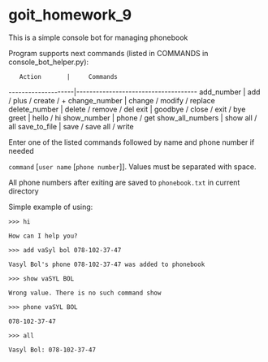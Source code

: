 # goit_homework_9

This is a simple console bot for managing phonebook

Program supports next commands (listed in COMMANDS in console_bot_helper.py):

       Action       |     Commands
--------------------|-------------------------------------
add_number          | add / plus / create / +
change_number       | change / modify / replace
delete_number       | delete / remove / del
exit                | goodbye / close / exit / bye
greet               | hello / hi
show_number         | phone / get
show_all_numbers    | show all / all
save_to_file        | save / save all / write

Enter one of the listed commands followed by name and phone number if needed

`command` [`user name` [`phone number`]]. Values must be separated with space.

All phone numbers after exiting are saved to `phonebook.txt` in current directory


Simple example of using:

`>>> hi`

`How can I help you?`

`>>> add vaSyl bol 078-102-37-47`

`Vasyl Bol's phone 078-102-37-47 was added to phonebook`

`>>> show vaSYL BOL`

`Wrong value. There is no such command show`

`>>> phone vaSYL BOL`

`078-102-37-47`

`>>> all`

`Vasyl Bol: 078-102-37-47`